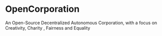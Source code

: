 # OpenCorporation





An Open-Source Decentralized Autonomous Corporation, with a focus on Creativity, Charity , Fairness and Equality
